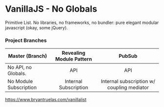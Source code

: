 # VanillaJS - No Globals
Primitive List. No libraries, no frameworks, no bundler: pure elegant modular javascript (okay, some jQuery). 

### Project Branches

| Master (Branch) | Revealing Module Pattern |  PubSub |
|-----------------|:------------------------:|:-------:|
| No API, no Globals. | API                  | API     |
| No Module Subscription | Internal Subscription |  Internal subscription w/ coupling mediator |

https://www.bryantruelas.com/vanillalist
